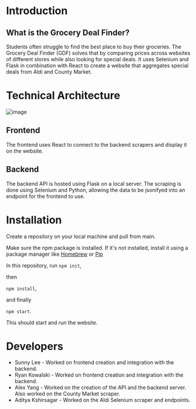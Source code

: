 # Introduction
## What is the Grocery Deal Finder?

Students often struggle to find the best place to buy their groceries. The Grocery Deal Finder (GDF) solves that by comparing prices across websites of different stores while also looking for special deals. It uses Selenium and Flask in combination with React to create a website that aggregates special deals from Aldi and County Market.

# Technical Architecture

![image](https://github.com/CS222-UIUC-SP24/group-project-team-27/assets/60373662/886346f7-f399-41ac-b7bd-8d5607f940ae)

## Frontend

The frontend uses React to connect to the backend scrapers and display it on the website.

## Backend

The backend API is hosted using Flask on a local server. The scraping is done using Selenium and Python, allowing the data to be jsonifyed into an endpoint for the frontend to use.

# Installation
Create a repository on your local machine and pull from main.

Make sure the npm package is installed. If it's not installed, install it using a package manager like [Homebrew](https://brew.sh/) or [Pip](https://pypi.org/project/pip/)

In this repository, run
```npm init```,

then

```npm install```,

and finally

```npm start```.

This should start and run the website.


# Developers

* Sunny Lee - Worked on frontend creation and integration with the backend.
* Ryan Kowalski - Worked on frontend creation and integration with the backend.
* Alex Yang - Worked on the creation of the API and the backend server. Also worked on the County Market scraper.
* Aditya Kshirsagar - Worked on the Aldi Selenium scraper and endpoints.


